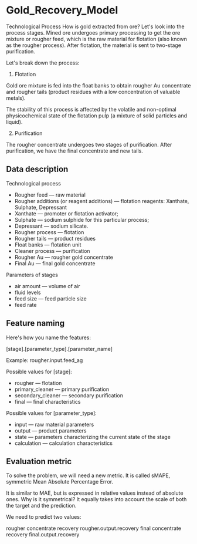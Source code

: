 # Gold_Recovery_Model


Technological Process
How is gold extracted from ore? Let's look into the process stages.
Mined ore undergoes primary processing to get the ore mixture or rougher feed, which is the raw material for flotation (also known as the rougher process). After flotation, the material is sent to two-stage purification.


Let's break down the process:

1. Flotation

Gold ore mixture is fed into the float banks to obtain rougher Au concentrate and rougher tails (product residues with a low concentration of valuable metals).

The stability of this process is affected by the volatile and non-optimal physicochemical state of the flotation pulp (a mixture of solid particles and liquid).

2. Purification

The rougher concentrate undergoes two stages of purification. After purification, we have the final concentrate and new tails.

## Data description

Technological process

- Rougher feed — raw material
- Rougher additions (or reagent additions) — flotation reagents: Xanthate, Sulphate, Depressant
 - Xanthate — promoter or flotation activator;
 - Sulphate — sodium sulphide for this particular process;
 - Depressant — sodium silicate.
- Rougher process — flotation
- Rougher tails — product residues
- Float banks — flotation unit
- Cleaner process — purification
- Rougher Au — rougher gold concentrate
- Final Au — final gold concentrate


Parameters of stages

- air amount — volume of air
- fluid levels
- feed size — feed particle size
- feed rate


## Feature naming

Here's how you name the features:

[stage].[parameter_type].[parameter_name]

Example: rougher.input.feed_ag

Possible values for [stage]:

- rougher — flotation
- primary_cleaner — primary purification
- secondary_cleaner — secondary purification
- final — final characteristics


Possible values for [parameter_type]:

- input — raw material parameters
- output — product parameters
- state — parameters characterizing the current state of the stage
- calculation — calculation characteristics


## Evaluation metric
To solve the problem, we will need a new metric. It is called sMAPE, symmetric Mean Absolute Percentage Error. 

It is similar to MAE, but is expressed in relative values instead of absolute ones. Why is it symmetrical? It equally takes into account the scale of both the target and the prediction.

We need to predict two values:

rougher concentrate recovery rougher.output.recovery
final concentrate recovery final.output.recovery